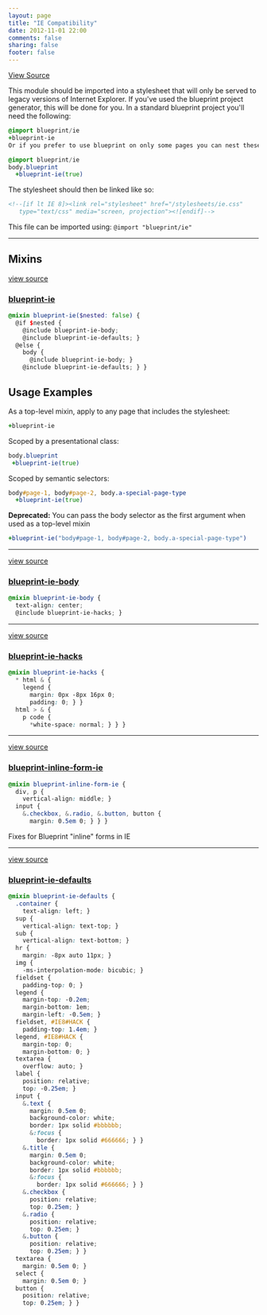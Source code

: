 ```yaml
---
layout: page
title: "IE Compatibility"
date: 2012-11-01 22:00
comments: false
sharing: false
footer: false
---
```

<a class="lsf-icon" title="github" href="https://github.com/Compass/compass-blueprint/blob/master/framework/blueprint/stylesheets/blueprint/_ie.scss">View Source</a>

This module should be imported into a stylesheet that will only be served to legacy versions of Internet Explorer. If you've used the blueprint project generator, this will be done for you. In a standard blueprint project you'll need the following:

``` sass
@import blueprint/ie
+blueprint-ie
Or if you prefer to use blueprint on only some pages you can nest these styles. E.g.
```

``` sass
@import blueprint/ie
body.blueprint
  +blueprint-ie(true)
```
The stylesheet should then be linked like so:

``` html
<!--[if lt IE 8]><link rel="stylesheet" href="/stylesheets/ie.css"
   type="text/css" media="screen, projection"><![endif]-->
```
This file can be imported using: `@import "blueprint/ie"`

---

## Mixins

<a href="#mixin-blueprint-ie-source" rel="view source">view source</a>
<span id="mixin-blueprint-ie"></span>
### [blueprint-ie](#mixin-blueprint-ie)
```scss
@mixin blueprint-ie($nested: false) {
  @if $nested {
    @include blueprint-ie-body;
    @include blueprint-ie-defaults; }
  @else {
    body {
      @include blueprint-ie-body; }
    @include blueprint-ie-defaults; } }
```

## Usage Examples

As a top-level mixin, apply to any page that includes the stylesheet:

``` sass
+blueprint-ie
```

Scoped by a presentational class:

``` sass
body.blueprint
 +blueprint-ie(true)
```

Scoped by semantic selectors:

``` sass
body#page-1, body#page-2, body.a-special-page-type
  +blueprint-ie(true)
```

**Deprecated:** You can pass the body selector as the first argument when used as a top-level mixin

``` sass
+blueprint-ie("body#page-1, body#page-2, body.a-special-page-type")
```

---

<a href="#mixin-blueprint-ie-body-source" rel="view source">view source</a>
<span id="mixin-blueprint-ie-body"></span>
### [blueprint-ie-body](#mixin-blueprint-ie-body)
```scss
@mixin blueprint-ie-body {
  text-align: center;
  @include blueprint-ie-hacks; }
```

---

<a href="#mixin-blueprint-ie-hacks-source" rel="view source">view source</a>
<span id="mixin-blueprint-ie-hacks"></span>
### [blueprint-ie-hacks](#mixin-blueprint-ie-hacks)
```scss
@mixin blueprint-ie-hacks {
  * html & {
    legend {
      margin: 0px -8px 16px 0;
      padding: 0; } }
  html > & {
    p code {
      *white-space: normal; } } }
```

---

<a href="#mixin-blueprint-inline-form-ie-source" rel="view source">view source</a>
<span id="mixin-blueprint-inline-form-ie"></span>
### [blueprint-inline-form-ie](#mixin-blueprint-inline-form-ie)
```scss
@mixin blueprint-inline-form-ie {
  div, p {
    vertical-align: middle; }
  input {
    &.checkbox, &.radio, &.button, button {
      margin: 0.5em 0; } } }
```

Fixes for Blueprint "inline" forms in IE

---

<a href="#mixin-blueprint-ie-defaults-source" rel="view source">view source</a>
<span id="mixin-blueprint-ie-defaults"></span>
### [blueprint-ie-defaults](#mixin-blueprint-ie-defaults)
```scss
@mixin blueprint-ie-defaults {
  .container {
    text-align: left; }
  sup {
    vertical-align: text-top; }
  sub {
    vertical-align: text-bottom; }
  hr {
    margin: -8px auto 11px; }
  img {
    -ms-interpolation-mode: bicubic; }
  fieldset {
    padding-top: 0; }
  legend {
    margin-top: -0.2em;
    margin-bottom: 1em;
    margin-left: -0.5em; }
  fieldset, #IE8#HACK {
    padding-top: 1.4em; }
  legend, #IE8#HACK {
    margin-top: 0;
    margin-bottom: 0; }
  textarea {
    overflow: auto; }
  label {
    position: relative;
    top: -0.25em; }
  input {
    &.text {
      margin: 0.5em 0;
      background-color: white;
      border: 1px solid #bbbbbb;
      &:focus {
        border: 1px solid #666666; } }
    &.title {
      margin: 0.5em 0;
      background-color: white;
      border: 1px solid #bbbbbb;
      &:focus {
        border: 1px solid #666666; } }
    &.checkbox {
      position: relative;
      top: 0.25em; }
    &.radio {
      position: relative;
      top: 0.25em; }
    &.button {
      position: relative;
      top: 0.25em; } }
  textarea {
    margin: 0.5em 0; }
  select {
    margin: 0.5em 0; }
  button {
    position: relative;
    top: 0.25em; } }
```
